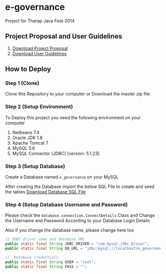 # e-governance
Project for Therap Java Fest-2014

## Project Proposal and User Guidelines
1. [Download Project Proposal](https://github.com/ratulcse10/e-governance/blob/master/E_Governance.pdf)
2. [Download User Guidelines](https://github.com/ratulcse10/e-governance/blob/master/User_Guidelines.pdf)

## How to Deploy

### Step 1 (Clone)
Clone this Repository to your computer or Download the master zip file

### Step 2 (Setup Environment)
To Deploy this project you need the following environment on your computer

1. Netbeans 7.4
2. Oracle JDK 1.8
3. Apache Tomcat 7
4. MySQL 5.6
5. MySQL Connector (JDBC) [version: 5.1.23] 

### Step 3 (Setup Database)
Create a Database named `e_governance` on your MySQL

After creating the Database import the below SQL File to create and seed the tables
[Download Database SQL File](https://github.com/ratulcse10/e-governance/blob/master/e_governance.sql)

### Step 4 (Setup Database Username and Password)
Please check the `database.connection.ConnectDetails` Class and Change the Username and Password According to your Database Login Details

Also if you change the database name, please change here too
```java
// JDBC driver name and database URL
public static final String JDBC_DRIVER = "com.mysql.jdbc.Driver";
public static final String DB_URL = "jdbc:mysql://localhost/e_governance";

//  Database credentials
public static final String USER = "root";
public static final String PASS = "";
```
